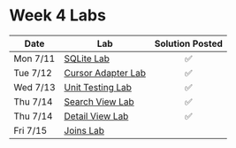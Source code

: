# Week 4 Labs

| Date | Lab | Solution Posted |
| --- | --- |:---:|
| Mon 7/11 | [SQLite Lab](https://github.com/ga-adi-nyc/SQLite-Lab) | &#x2705; |
| Tue 7/12 | [Cursor Adapter Lab](https://github.com/ga-adi-nyc/CursorAdapter-Lab) | &#x2705; |
| Wed 7/13 | [Unit Testing Lab](https://github.com/ga-adi-nyc/Unit-Testing-Lab) | &#x2705; |
| Thu 7/14 | [Search View Lab](https://github.com/ga-adi-nyc/Search-View-Lab) | &#x2705; |
| Thu 7/14 | [Detail View Lab](https://github.com/ga-adi-nyc/Detail-View-Lab) | &#x2705; |
| Fri 7/15 | [Joins Lab](https://github.com/ga-adi-nyc/Joins-Lab) |  |
